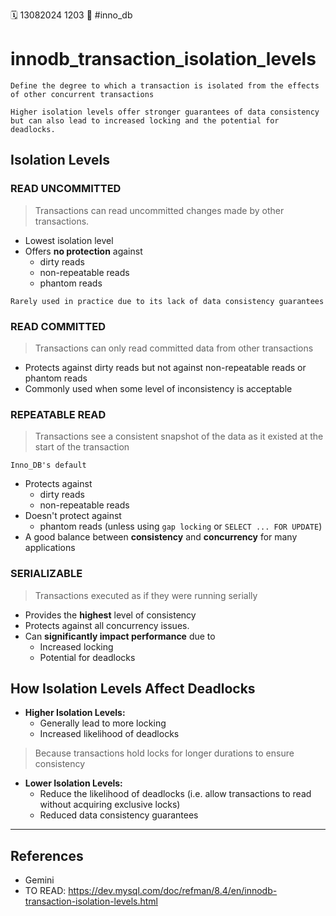🗓️ 13082024 1203
📎 #inno_db 

# innodb_transaction_isolation_levels

```ad-summary
Define the degree to which a transaction is isolated from the effects of other concurrent transactions
```


```ad-note
Higher isolation levels offer stronger guarantees of data consistency but can also lead to increased locking and the potential for deadlocks.
```

## Isolation Levels

### READ UNCOMMITTED
> Transactions can read uncommitted changes made by other transactions.
- Lowest isolation level 
- Offers **no protection** against
	- dirty reads
	- non-repeatable reads
	- phantom reads

```ad-note
Rarely used in practice due to its lack of data consistency guarantees
```
### READ COMMITTED
> Transactions can only read committed data from other transactions
- Protects against dirty reads but not against non-repeatable reads or phantom reads
- Commonly used when some level of inconsistency is acceptable
	
### REPEATABLE READ 
> Transactions see a consistent snapshot of the data as it existed at the start of the transaction

```ad-note
Inno_DB's default
```
- Protects against 
	- dirty reads 
	- non-repeatable reads 
- Doesn't protect against
	- phantom reads (unless using `gap locking` or `SELECT ... FOR UPDATE`)
- A good balance between **consistency** and **concurrency** for many applications

### SERIALIZABLE
> Transactions executed as if they were running serially
- Provides the **highest** level of consistency 
- Protects against all concurrency issues.
- Can **significantly impact performance** due to 
	- Increased locking 
	- Potential for deadlocks

## How Isolation Levels Affect Deadlocks
- **Higher Isolation Levels:** 
	- Generally lead to more locking
	- Increased likelihood of deadlocks
> Because transactions hold locks for longer durations to ensure consistency

- **Lower Isolation Levels:** 
	- Reduce the likelihood of deadlocks  (i.e. allow transactions to read without acquiring exclusive locks)
	- Reduced data consistency guarantees

---

## References
- Gemini
- TO READ: https://dev.mysql.com/doc/refman/8.4/en/innodb-transaction-isolation-levels.html

